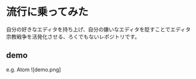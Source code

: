 # 流行に乗ってみた
自分の好きなエディタを持ち上げ、自分の嫌いなエディタを貶すことでエディタ宗教戦争を活発化させる、ろくでもないレポジトリです。
## demo
e.g. Atom
![demo.png]
